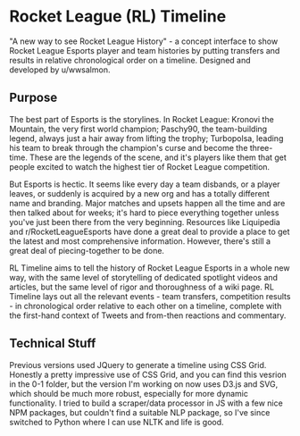 # Rocket League (RL) Timeline

"A new way to see Rocket League History" - a concept interface to show Rocket League Esports player and team histories by putting transfers and results in relative chronological order on a timeline. Designed and developed by u/wwsalmon.

## Purpose

The best part of Esports is the storylines. In Rocket League: Kronovi the Mountain, the very first world champion; Paschy90, the team-building legend, always just a hair away from lifting the trophy; Turbopolsa, leading his team to break through the champion's curse and become the three-time. These are the legends of the scene, and it's players like them that get people excited to watch the highest tier of Rocket League competition.

But Esports is hectic. It seems like every day a team disbands, or a player leaves, or suddenly is acquired by a new org and has a totally different name and branding. Major matches and upsets happen all the time and are then talked about for weeks; it's hard to piece everything together unless you've just been there from the very beginning. Resources like Liquipedia and r/RocketLeagueEsports have done a great deal to provide a place to get the latest and most comprehensive information. However, there's still a great deal of piecing-together to be done.

RL Timeline aims to tell the history of Rocket League Esports in a whole new way, with the same level of storytelling of dedicated spotlight videos and articles, but the same level of rigor and thoroughness of a wiki page. RL Timeline lays out all the relevant events - team transfers, competition results - in chronological order relative to each other on a timeline, complete with the first-hand context of Tweets and from-then reactions and commentary.

## Technical Stuff

Previous versions used JQuery to generate a timeline using CSS Grid. Honestly a pretty impressive use of CSS Grid, and you can find this vesrion in the 0-1 folder, but the version I'm working on now uses D3.js and SVG, which should be much more robust, especially for more dynamic functionality. I tried to build a scraper/data processor in JS with a few nice NPM packages, but couldn't find a suitable NLP package, so I've since switched to Python where I can use NLTK and life is good.